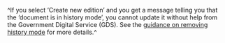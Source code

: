 ^If you select ‘Create new edition’ and you get a message telling you that the ‘document is in history mode’, you cannot update it without help from the Government Digital Service (GDS). See the [guidance on removing history mode](LINK) for more details.^